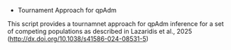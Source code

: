 * Tournament Approach for qpAdm

This script provides a tournamnet approach for qpAdm inference for a set
of competing populations as described in Lazaridis et al., 2025
(http://dx.doi.org/10.1038/s41586-024-08531-5)

